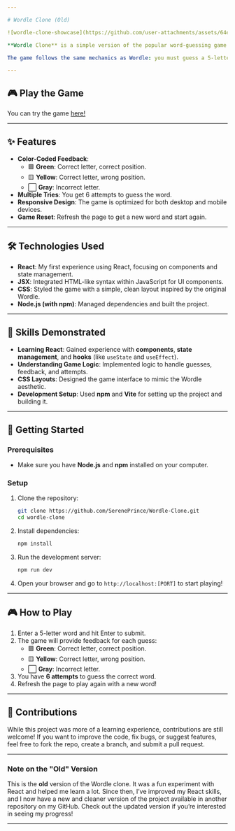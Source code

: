 ```yaml
---

# Wordle Clone (Old)  

![wordle-clone-showcase](https://github.com/user-attachments/assets/64ee7e6a-15b9-4670-8933-a50afbc62247) 

**Wordle Clone** is a simple version of the popular word-guessing game built with **React** for the first time. This was my first real dive into React, and although the code is bloated and messy (as I was still learning!), it’s a good snapshot of my early journey into web development.

The game follows the same mechanics as Wordle: you must guess a 5-letter word in 6 tries, with feedback after each guess that tells you which letters are correct or in the wrong position.

---
```


## 🎮 Play the Game  
You can try the game [here!](https://sereneprince.github.io/Wordle-Clone/)  

---

## ✨ Features  
- **Color-Coded Feedback**:  
   - 🟩 **Green**: Correct letter, correct position.  
   - 🟨 **Yellow**: Correct letter, wrong position.  
   - ⬜ **Gray**: Incorrect letter.  
- **Multiple Tries**: You get 6 attempts to guess the word.  
- **Responsive Design**: The game is optimized for both desktop and mobile devices.  
- **Game Reset**: Refresh the page to get a new word and start again.  

---

## 🛠️ Technologies Used  
- **React**: My first experience using React, focusing on components and state management.  
- **JSX**: Integrated HTML-like syntax within JavaScript for UI components.  
- **CSS**: Styled the game with a simple, clean layout inspired by the original Wordle.  
- **Node.js (with npm)**: Managed dependencies and built the project.  

---

## 🧠 Skills Demonstrated  
- **Learning React**: Gained experience with **components**, **state management**, and **hooks** (like `useState` and `useEffect`).  
- **Understanding Game Logic**: Implemented logic to handle guesses, feedback, and attempts.  
- **CSS Layouts**: Designed the game interface to mimic the Wordle aesthetic.  
- **Development Setup**: Used **npm** and **Vite** for setting up the project and building it.  

---

## 🚀 Getting Started  

### Prerequisites  
- Make sure you have **Node.js** and **npm** installed on your computer.

### Setup  
1. Clone the repository:  
   ```bash
   git clone https://github.com/SerenePrince/Wordle-Clone.git
   cd wordle-clone  
   ```
2. Install dependencies:  
   ```bash  
   npm install  
   ```  
3. Run the development server:  
   ```bash  
   npm run dev  
   ```  
4. Open your browser and go to `http://localhost:[PORT]` to start playing!  

---

## 🎮 How to Play  
1. Enter a 5-letter word and hit Enter to submit.  
2. The game will provide feedback for each guess:  
   - 🟩 **Green**: Correct letter, correct position.  
   - 🟨 **Yellow**: Correct letter, wrong position.  
   - ⬜ **Gray**: Incorrect letter.  
3. You have **6 attempts** to guess the correct word.  
4. Refresh the page to play again with a new word!

---

## 🤝 Contributions  
While this project was more of a learning experience, contributions are still welcome! If you want to improve the code, fix bugs, or suggest features, feel free to fork the repo, create a branch, and submit a pull request.

---

### **Note on the "Old" Version**  
This is the **old** version of the Wordle clone. It was a fun experiment with React and helped me learn a lot. Since then, I’ve improved my React skills, and I now have a new and cleaner version of the project available in another repository on my GitHub. Check out the updated version if you’re interested in seeing my progress!  

---
